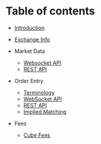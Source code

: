 # Table of contents

* [Introduction](README.md)
* [Exchange Info](rest-iridium-api.md)

* Market Data
  * [Websocket API](generated/ws-api/websocket-market-data-api.md)
  * [REST API](rest-mendelev-api.md)

* Order Entry
  * [Terminology](trade-api.md)
  * [WebSocket API](generated/ws-api/websocket-trade-api.md)
  * [REST API](rest-osmium-api.md)
  * [Implied Matching](implied-matching.md)

* Fees
  * [Cube Fees](cube-fees.md)